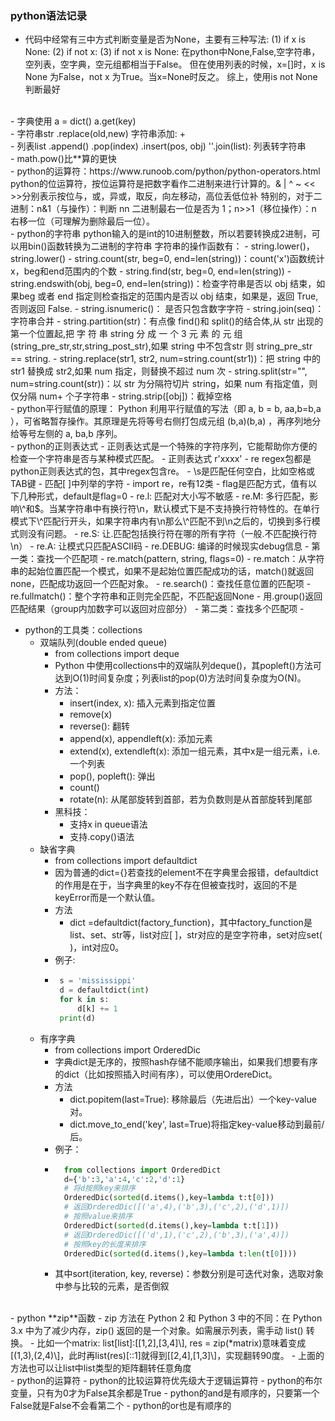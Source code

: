 ### python语法记录

- 代码中经常有三中方式判断变量是否为None，主要有三种写法:
(1) if x is None:
(2) if not x:
(3) if not x is None:
在python中None,False,空字符串，空列表，空字典，空元组都相当于False。
但在使用列表的时候，x=[]时，x is None 为False，not x 为True。当x=None时反之。
综上，使用is not None判断最好
<br>
- 字典使用
a = dict()
a.get(key)
<br>
- 字符串str
.replace(old,new)
字符串添加: +
<br>
- 列表list
.append()
.pop(index)
.insert(pos, obj)
''.join(list): 列表转字符串
<br>
- math.pow()比**算的更快
<br>
- python的运算符：https://www.runoob.com/python/python-operators.html
python的位运算符，按位运算符是把数字看作二进制来进行计算的。& | ^ ~ << >>分别表示按位与，或，异或，取反，向左移动，高位丢低位补
特别的，对于二进制：n&1（与操作）：判断 nn 二进制最右一位是否为 1；n>>1（移位操作）：n 右移一位（可理解为删除最后一位）。
<br>
- python的字符串
python输入的是int的10进制整数，所以若要转换成2进制，可以用bin()函数转换为二进制的字符串
字符串的操作函数有：
  - string.lower()， string.lower()
  - string.count(str, beg=0, end=len(string))：count('x')函数统计x，beg和end范围内的个数
  - string.find(str, beg=0, end=len(string))
  - string.endswith(obj, beg=0, end=len(string))：检查字符串是否以 obj 结束，如果beg 或者 end 指定则检查指定的范围内是否以 obj 结束，如果是，返回 True,否则返回 False.
  - string.isnumeric()： 是否只包含数字字符
  - string.join(seq)：字符串合并
  - string.partition(str)：有点像 find()和 split()的结合体,从 str 出现的第一个位置起,把 字 符 串 string 分 成 一 个 3 元 素 的 元 组 (string_pre_str,str,string_post_str),如果 string 中不包含str 则 string_pre_str == string.
  - string.replace(str1, str2,  num=string.count(str1))：把 string 中的 str1 替换成 str2,如果 num 指定，则替换不超过 num 次
  - string.split(str="", num=string.count(str))：以 str 为分隔符切片 string，如果 num 有指定值，则仅分隔 num+ 个子字符串
  - string.strip([obj])：截掉空格
<br> 
- python平行赋值的原理：
Python 利用平行赋值的写法（即 a, b = b, aa,b=b,a ），可省略暂存操作。其原理是先将等号右侧打包成元组 (b,a)(b,a) ，再序列地分给等号左侧的 a, ba,b 序列。
<br>
- python的正则表达式
  - 正则表达式是一个特殊的字符序列，它能帮助你方便的检查一个字符串是否与某种模式匹配。
  - 正则表达式 r'xxxx'
    - re regex包都是python正则表达式的包，其中regex包含re。
    - \s是匹配任何空白，比如空格或TAB键
    - 匹配[ ]中列举的字符 
  - import re，re有12类
  - flag是匹配方式，值有以下几种形式，default是flag=0
      - re.l: 匹配对大小写不敏感
      - re.M: 多行匹配，影响\^和$。当某字符串中有换行符\n，默认模式下是不支持换行符特性的。在单行模式下\^匹配行开头，如果字符串内有\n那么\^匹配不到\n之后的，切换到多行模式则没有问题。
      - re.S: 让.匹配包括换行符在哪的所有字符（一般.不匹配换行符\n）
      - re.A: 让模式只匹配ASCII码
      - re.DEBUG: 编译的时候现实debug信息
  - 第一类：查找一个匹配项
    - re.match(pattern, string, flags=0)
      - re.match：从字符串的起始位置匹配一个模式，如果不是起始位置匹配成功的话，match()就返回none，匹配成功返回一个匹配对象。
    - re.search()：查找任意位置的匹配项
    - re.fullmatch()：整个字符串和正则完全匹配，不匹配返回None
    - 用.group()返回匹配结果（group内加数字可以返回对应部分）
  - 第二类：查找多个匹配项
  - 
<br>

- python的工具类：collections
  - 双端队列(double ended queue)
    - from collections import deque
    - Python 中使用collections中的双端队列deque()，其popleft()方法可达到O(1)时间复杂度；列表list的pop(0)方法时间复杂度为O(N)。
    - 方法：
      - insert(index, x): 插入元素到指定位置 
      - remove(x)
      - reverse(): 翻转
      - append(x), appendleft(x): 添加元素
      - extend(x), extendleft(x): 添加一组元素，其中x是一组元素，i.e.一个列表
      - pop(), popleft(): 弹出
      - count()
      - rotate(n): 从尾部旋转到首部，若为负数则是从首部旋转到尾部
    - 黑科技：
      -  支持x in queue语法
      -  支持.copy()语法
  -  缺省字典
     - from collections import defaultdict
     - 因为普通的dict={}若查找的element不在字典里会报错，defaultdict的作用是在于，当字典里的key不存在但被查找时，返回的不是keyError而是一个默认值。
     - 方法 
       - dict =defaultdict(factory_function)，其中factory_function是list、set、str等，list对应[ ]，str对应的是空字符串，set对应set( )，int对应0。
     - 例子:
     - ```python from collections import defaultdict
        s = 'mississippi'
        d = defaultdict(int)
        for k in s:
            d[k] += 1
        print(d)
  - 有序字典
    - from collections import OrderedDic 
    - 字典dict是无序的，按照hash存储不能顺序输出，如果我们想要有序的dict（比如按照插入时间有序），可以使用OrdereDict。  
    - 方法
      - dict.popitem(last=True): 移除最后（先进后出）一个key-value对。
      - dict.move_to_end('key', last=True)将指定key-value移动到最前/后。
    - 例子：
    - ```python
        from collections import OrderedDict
        d={'b':3,'a':4,'c':2,'d':1}
        # 将d按照key来排序
        OrderedDic(sorted(d.items(),key=lambda t:t[0]))
        # 返回OrderedDic([('a',4),('b',3),('c',2),('d',1)])
        # 按照value来排序
        OrderedDict(sorted(d.items(),key=lambda t:t[1]))
        # 返回OrderedDic([('d',1),('c',2),('b',3),('a',4)])
        # 按照key的长度来排序
        OrderedDic(sorted(d.items(),key=lambda t:len(t[0])))
    - 其中sort(iteration, key, reverse)：参数分别是可迭代对象，选取对象中参与比较的元素，是否倒叙
<br>
- python **zip**函数
  - zip 方法在 Python 2 和 Python 3 中的不同：在 Python 3.x 中为了减少内存，zip() 返回的是一个对象。如需展示列表，需手动 list() 转换。
  - 比如一个matrix: list[list]:[[1,2],[3,4]\], res = zip(*matrix)意味着变成[(1,3),(2,4)\]，此时再list(res)[::1]就得到[[2,4],[1,3]\]，实现翻转90度。
    - 上面的方法也可以让list中list类型的矩阵翻转任意角度
<br>
- python的运算符
  - python的比较运算符优先级大于逻辑运算符
  - python的布尔变量，只有为0才为False其余都是True
  - python的and是有顺序的，只要第一个False就是False不会看第二个
  - python的or也是有顺序的
